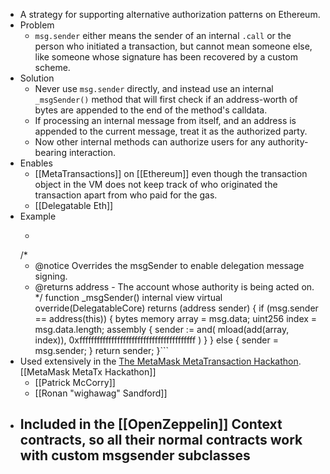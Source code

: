 - A strategy for supporting alternative authorization patterns on Ethereum.
- Problem
    - `msg.sender` either means the sender of an internal `.call` or the person who initiated a transaction, but cannot mean someone else, like someone whose signature has been recovered by a custom scheme.
- Solution
    - Never use `msg.sender` directly, and instead use an internal `_msgSender()` method that will first check if an address-worth of bytes are appended to the end of the method's calldata.
    - If processing an internal message from itself, and an address is appended to the current message, treat it as the authorized party.
    - Now other internal methods can authorize users for any authority-bearing interaction.
- Enables
    - [[MetaTransactions]] on [[Ethereum]] even though the transaction object in the VM does not keep track of who originated the transaction apart from who paid for the gas.
    - [[Delegatable Eth]]
- Example
    - ```solidity
    /*
     * @notice Overrides the msgSender to enable delegation message signing.
     * @returns address - The account whose authority is being acted on.
     */
    function _msgSender()
        internal
        view
        virtual
        override(DelegatableCore)
        returns (address sender)
    {
        if (msg.sender == address(this)) {
            bytes memory array = msg.data;
            uint256 index = msg.data.length;
            assembly {
                sender := and(
                    mload(add(array, index)),
                    0xffffffffffffffffffffffffffffffffffffffff
                )
            }
        } else {
            sender = msg.sender;
        }
        return sender;
    }```
- Used extensively in the [The MetaMask MetaTransaction Hackathon](https://medium.com/metamask/our-metatransaction-hackathon-winner-a620551ccb9b?source=collection_home---4------2-----------------------). [[MetaMask MetaTx Hackathon]]
    - [[Patrick McCorry]]
    - [[Ronan "wighawag" Sandford]]
- Included in the [[OpenZeppelin]] Context contracts, so all their normal contracts work with custom msgsender subclasses
    - 

